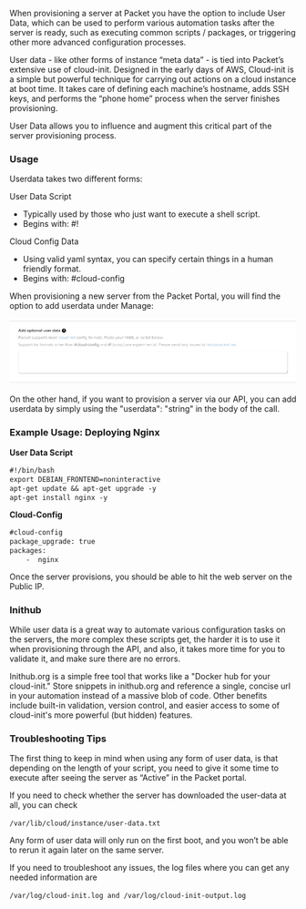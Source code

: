 <!-- <meta>
{
    "title":"User Data",
    "description":"Run commands during the server provisioning process.",
    "tag":["user", "data"],
    "seo-title": "User Data - Packet Developer Docs",
    "seo-description": "Run commands during the server provisioning process.",
    "og-title": "User Data",
    "og-description": "Run commands during the server provisioning process."
}
</meta> -->
When provisioning a server at Packet you have the option to include User Data, which can be used to perform various automation tasks after the server is ready, such as executing common scripts / packages, or triggering other more advanced configuration processes.

User data - like other forms of instance “meta data” - is tied into Packet’s extensive use of cloud-init.  Designed in the early days of AWS, Cloud-init is a simple but powerful technique for carrying out actions on a cloud instance at boot time.  It takes care of defining each machine’s hostname, adds SSH keys, and performs the “phone home” process when the server finishes provisioning.

User Data allows you to influence and augment this critical part of the server provisioning process.


### Usage

Userdata takes two different forms:

User Data Script

* Typically used by those who just want to execute a shell script.
* Begins with: #!

Cloud Config Data

* Using valid yaml syntax, you can specify certain things in a human friendly format.
* Begins with: #cloud-config


When provisioning a new server from the Packet Portal, you will find the option to add userdata under Manage:

![User Data Field](/images/user-data/User-Data.png)

On the other hand, if you want to provision a server via our API, you can add userdata by simply using the "userdata": "string" in the body of the call.


### Example Usage: Deploying Nginx

**User Data Script**

```
#!/bin/bash
export DEBIAN_FRONTEND=noninteractive
apt-get update && apt-get upgrade -y
apt-get install nginx -y
```

**Cloud-Config**

```
#cloud-config
package_upgrade: true
packages:
    -  nginx
```

Once the server provisions, you should be able to hit the web server on the Public IP.

### Inithub

While user data is a great way to automate various configuration tasks on the servers, the more complex these scripts get, the harder it is to use it when provisioning through the API, and also, it takes more time for you to validate it, and make sure there are no errors.

Inithub.org is a simple free tool that works like a "Docker hub for your cloud-init." Store snippets in inithub.org and reference a single, concise url in your automation instead of a massive blob of code. Other benefits include built-in validation, version control, and easier access to some of cloud-init's more powerful (but hidden) features.

### Troubleshooting Tips

The first thing to keep in mind when using any form of user data, is that depending on the length of your script, you need to give it some time to execute after seeing the server as “Active” in the Packet portal.

If you need to check whether the server has downloaded the user-data at all, you can check

`/var/lib/cloud/instance/user-data.txt`

Any form of user data will only run on the first boot, and you won’t be able to rerun it again later on the same server.

If you need to troubleshoot any issues, the log files where you can get any needed information are

`/var/log/cloud-init.log and /var/log/cloud-init-output.log`
